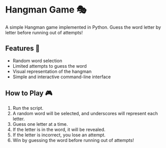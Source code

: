 # Hangman Game 🎭

A simple Hangman game implemented in Python. Guess the word letter by letter before running out of attempts!

## Features 🚀 
- Random word selection
- Limited attempts to guess the word
- Visual representation of the hangman
- Simple and interactive command-line interface

## How to Play 🎮
1. Run the script.
2. A random word will be selected, and underscores will represent each letter.
3. Guess one letter at a time.
4. If the letter is in the word, it will be revealed.
5. If the letter is incorrect, you lose an attempt.
6. Win by guessing the word before running out of attempts!


